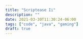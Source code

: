 ```yaml
---
title: "Scriptease Ii"
description: ""
date: 2021-03-30T11:30:24-06:00
tags: ["code", "java", "gaming"]
draft: true
---
```

